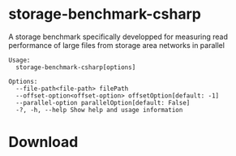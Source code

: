 # storage-benchmark-csharp
A storage benchmark specifically developped for measuring read performance of large files from storage area networks in parallel

    Usage:
      storage-benchmark-csharp[options]

    Options:
      --file-path<file-path> filePath
      --offset-option<offset-option> offsetOption[default: -1]
      --parallel-option parallelOption[default: False]
      -?, -h, --help Show help and usage information

# Download

